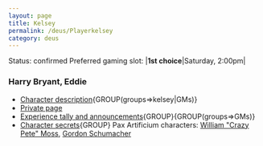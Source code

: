 ```yaml
---
layout: page
title: Kelsey
permalink: /deus/Playerkelsey
category: deus
---
```

Status: confirmed
Preferred gaming slot:
|__1st choice__|Saturday, 2:00pm|
### Harry Bryant, Eddie
* [Character description](CharPublicKelsey){GROUP(groups=&gt;kelsey|GMs)}
* [Private page](CharPrivateKelsey)
* [Experience tally and announcements](AnnounceKelsey){GROUP}{GROUP(groups=&gt;GMs)}
* [Character secrets](CharSecretsKelsey){GROUP}
Pax Artificium characters: [William &quot;Crazy Pete&quot; Moss](/pax/pcs/pete.html), [Gordon Schumacher](/pax/pcs/gordon.html)

